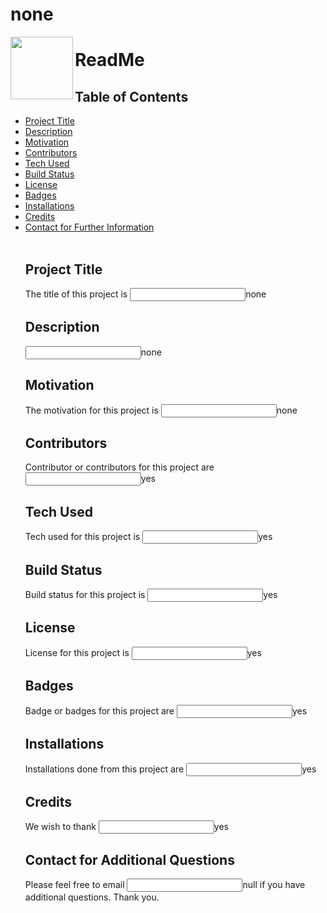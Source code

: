 
# none
<img align = "left" width = "100" height = "100" src="https://avatars1.githubusercontent.com/u/59777724?v=4">
<h2>


<h1>ReadMe</h1>
<h2>Table of Contents</h2>
<ul>
<li><a href="#title">Project Title</a></li>

<li><a href="#description">Description</a></li>

<li><a href="motivation">Motivation</a></li>

<li><a href="contributors">Contributors</a></li>

<li><a href="tech">Tech Used</a></li>

<li><a href="build">Build Status</a></li>

<li><a href="license">License</a></li>

<li><a href="badges">Badges</a></li>

<li><a href="installations">Installations</a></li>

<li><a href="credits">Credits</a></li>

<li><a href="contact">Contact for Further Information</a></li>
<br>

<h2 id="title">Project Title</h2>
<p>The title of this project is <input type="text" name="title" value="">none</p>

<h2 id="description">Description</h2>
<p><input type="text" name= "description" value="">none</p>

<h2 id="motivation">Motivation</h2>
<p>The motivation for this project is <input type="text" name="motivation" value="">none</p>

<h2 id="contributors">Contributors</h2>
Contributor or contributors for this project are <input type="text" name="contributors" value="">yes</p>

<h2 id="tech">Tech Used</h2>
<p>Tech used for this project is <input type="text" name="tech" value="">yes</p>

<h2 id="build">Build Status</h2>
<p>Build status for this project is <input type="text" name="build" value="">yes</p>

<h2 id="license">License</h2>
<p>License for this project is <input type="text" name="license" value ="">yes</p>

<h2 id="badges">Badges</h2>
Badge or badges for this project are <input type="text" name="badges" value="">yes</p>

<h2 id="installations">Installations</h2>
Installations done from this project are <input type="text" name="installations" value="">yes</p>

<h2 id="credits">Credits</h2>
<p>We wish to thank <input type="text" name="credits" value="">yes</p>

<h2 id="contact">Contact for Additional Questions</h2>
<p>Please feel free to email <input type="text" name="email" value="">null if you have additional questions.  Thank you.</p>

